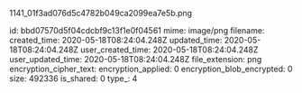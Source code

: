 1141_01f3ad076d5c4782b049ca2099ea7e5b.png

id: bbd07570d5f04cdcbf9c13f1e0f04561
mime: image/png
filename: 
created_time: 2020-05-18T08:24:04.248Z
updated_time: 2020-05-18T08:24:04.248Z
user_created_time: 2020-05-18T08:24:04.248Z
user_updated_time: 2020-05-18T08:24:04.248Z
file_extension: png
encryption_cipher_text: 
encryption_applied: 0
encryption_blob_encrypted: 0
size: 492336
is_shared: 0
type_: 4